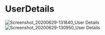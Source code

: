 # UserDetails
![Screenshot_20200629-131840_User Details](https://user-images.githubusercontent.com/26671608/85998476-2bc5a080-ba0b-11ea-8662-189e40bd9e46.jpg)
![Screenshot_20200629-130950_User Details](https://user-images.githubusercontent.com/26671608/85998485-2d8f6400-ba0b-11ea-8044-2bd2662312fa.jpg)
